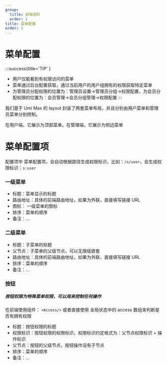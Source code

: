 ```yaml
---
group:
  title: 前端进阶
  order: 1
title: 菜单配置
order: 2
---
```


# 菜单配置

:::success{title='TIP' }

- 用户仅能看到有权限访问的菜单
- 菜单通过后台配置获取，通过当前用户的用户组拥有的权限获取特定菜单
- 为管理员分配权限的位置为：管理员设置->管理员分组->权限配置，为会员分配权限的位置为：会员管理->会员分组管理->权限配置
  :::

我们基于 Umi Max 的 layout 封装了两套菜单布局，并且分别由用户菜单和管理员菜单分别控制。

在用户端，它展示为顶部菜单。在管理端，它展示为侧边菜单

# 菜单配置项

配置项中 菜单配置项，会自动根据路径生成权限标识，比如：`/s/user`，会生成权限标识：`s:user`

### 一级菜单

- 标题：菜单显示的标题
- 路由地址：具体的前端路由地址，如果为外联，直接填写链接 URL
- 图标： 一级菜单的图标
- 排序：菜单的顺序
- 备注：...

### 二级菜单

- 标题：子菜单的标题
- 父节点：子菜单的父级节点，可以无限级嵌套
- 路由地址：具体的前端路由地址，如果为外联，直接填写链接 URL
- 排序：菜单的顺序
- 备注：...

### 按钮

##### 按钮权限为特殊菜单权限，可以用来控制任何操作

在前端使用组件： `<Access/>` 或者直接使用 全局状态中的 access 数组来判断是否有拥有权限

- 标题：按钮权限的标题
- 权限标识：按钮权限的权限标识，权限标识约定格式为：父节点权限标识 + 操作标识
- 父节点：按钮的父级节点，按钮操作没有子节点
- 排序：菜单的顺序
- 备注：...
